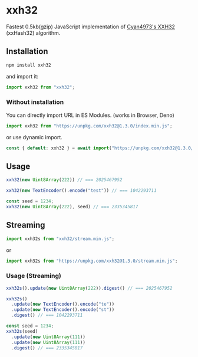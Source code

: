# xxh32

Fastest 0.5kb(gzip) JavaScript implementation of [Cyan4973's XXH32](https://github.com/Cyan4973/xxHash) (xxHash32) algorithm.

## Installation

```sh
npm install xxh32
```

and import it:

```js
import xxh32 from "xxh32";
```

### Without installation

You can directly import URL in ES Modules. (works in Browser, Deno)

```js
import xxh32 from "https://unpkg.com/xxh32@1.3.0/index.min.js";
```

or use dynamic import.

```js
const { default: xxh32 } = await import("https://unpkg.com/xxh32@1.3.0/index.min.js");
```

## Usage

```js
xxh32(new Uint8Array(222)) // === 2025467952

xxh32(new TextEncoder().encode("test")) // === 1042293711

const seed = 1234;
xxh32(new Uint8Array(222), seed) // === 2335345817
```

## Streaming

```js
import xxh32s from "xxh32/stream.min.js";
```

or

```js
import xxh32s from "https://unpkg.com/xxh32@1.3.0/stream.min.js";
```

### Usage (Streaming)

```js
xxh32s().update(new Uint8Array(222)).digest() // === 2025467952

xxh32s()
  .update(new TextEncoder().encode("te"))
  .update(new TextEncoder().encode("st"))
  .digest() // === 1042293711

const seed = 1234;
xxh32s(seed)
  .update(new Uint8Array(111))
  .update(new Uint8Array(111))
  .digest() // === 2335345817
```
